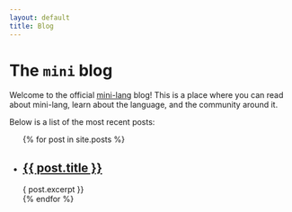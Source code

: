 ```yaml
---
layout: default
title: Blog
---
```


# The `mini` blog

Welcome to the official [mini-lang](https://www.mini-lang.org) blog!
This is a place where you can read about mini-lang, learn about the language, and the community around it.

Below is a list of the most recent posts:

<ul>
  {% for post in site.posts %}
    <li>
      <h2><a href="{{ post.url }}">{{ post.title }}</a></h2>
      { post.excerpt }}
    </li>
  {% endfor %}
</ul>